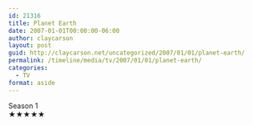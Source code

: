```yaml
---
id: 21316
title: Planet Earth
date: 2007-01-01T00:00:00-06:00
author: claycarson
layout: post
guid: http://claycarson.net/uncategorized/2007/01/01/planet-earth/
permalink: /timeline/media/tv/2007/01/01/planet-earth/
categories:
  - TV
format: aside
---
```

<div class="media-details">Season 1</div>

<div class="media-creator"></div>

<div class="media-rating">★★★★★</div>